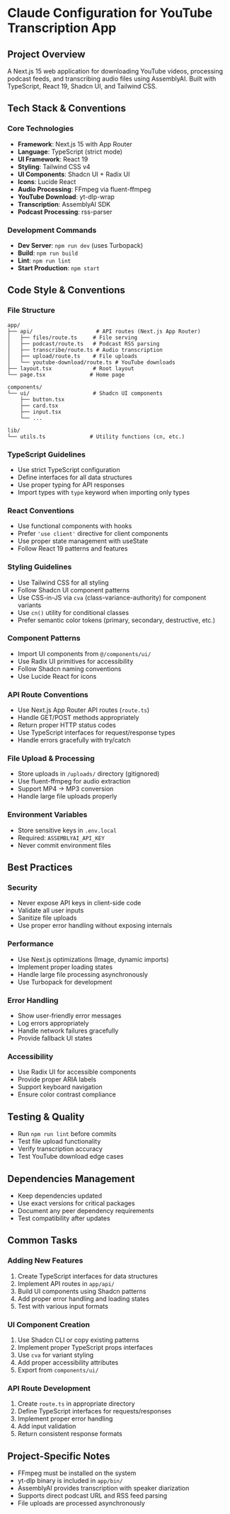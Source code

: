 # Claude Configuration for YouTube Transcription App

## Project Overview
A Next.js 15 web application for downloading YouTube videos, processing podcast feeds, and transcribing audio files using AssemblyAI. Built with TypeScript, React 19, Shadcn UI, and Tailwind CSS.

## Tech Stack & Conventions

### Core Technologies
- **Framework**: Next.js 15 with App Router
- **Language**: TypeScript (strict mode)
- **UI Framework**: React 19
- **Styling**: Tailwind CSS v4
- **UI Components**: Shadcn UI + Radix UI
- **Icons**: Lucide React
- **Audio Processing**: FFmpeg via fluent-ffmpeg
- **YouTube Download**: yt-dlp-wrap
- **Transcription**: AssemblyAI SDK
- **Podcast Processing**: rss-parser

### Development Commands
- **Dev Server**: `npm run dev` (uses Turbopack)
- **Build**: `npm run build`
- **Lint**: `npm run lint`
- **Start Production**: `npm start`

## Code Style & Conventions

### File Structure
```
app/
├── api/                    # API routes (Next.js App Router)
│   ├── files/route.ts     # File serving
│   ├── podcast/route.ts   # Podcast RSS parsing
│   ├── transcribe/route.ts # Audio transcription
│   ├── upload/route.ts    # File uploads
│   └── youtube-download/route.ts # YouTube downloads
├── layout.tsx             # Root layout
└── page.tsx              # Home page

components/
└── ui/                    # Shadcn UI components
    ├── button.tsx
    ├── card.tsx
    ├── input.tsx
    └── ...

lib/
└── utils.ts              # Utility functions (cn, etc.)
```

### TypeScript Guidelines
- Use strict TypeScript configuration
- Define interfaces for all data structures
- Use proper typing for API responses
- Import types with `type` keyword when importing only types

### React Conventions
- Use functional components with hooks
- Prefer `'use client'` directive for client components
- Use proper state management with useState
- Follow React 19 patterns and features

### Styling Guidelines
- Use Tailwind CSS for all styling
- Follow Shadcn UI component patterns
- Use CSS-in-JS via `cva` (class-variance-authority) for component variants
- Use `cn()` utility for conditional classes
- Prefer semantic color tokens (primary, secondary, destructive, etc.)

### Component Patterns
- Import UI components from `@/components/ui/`
- Use Radix UI primitives for accessibility
- Follow Shadcn naming conventions
- Use Lucide React for icons

### API Route Conventions
- Use Next.js App Router API routes (`route.ts`)
- Handle GET/POST methods appropriately
- Return proper HTTP status codes
- Use TypeScript interfaces for request/response types
- Handle errors gracefully with try/catch

### File Upload & Processing
- Store uploads in `/uploads/` directory (gitignored)
- Use fluent-ffmpeg for audio extraction
- Support MP4 → MP3 conversion
- Handle large file uploads properly

### Environment Variables
- Store sensitive keys in `.env.local`
- Required: `ASSEMBLYAI_API_KEY`
- Never commit environment files

## Best Practices

### Security
- Never expose API keys in client-side code
- Validate all user inputs
- Sanitize file uploads
- Use proper error handling without exposing internals

### Performance
- Use Next.js optimizations (Image, dynamic imports)
- Implement proper loading states
- Handle large file processing asynchronously
- Use Turbopack for development

### Error Handling
- Show user-friendly error messages
- Log errors appropriately
- Handle network failures gracefully
- Provide fallback UI states

### Accessibility
- Use Radix UI for accessible components
- Provide proper ARIA labels
- Support keyboard navigation
- Ensure color contrast compliance

## Testing & Quality
- Run `npm run lint` before commits
- Test file upload functionality
- Verify transcription accuracy
- Test YouTube download edge cases

## Dependencies Management
- Keep dependencies updated
- Use exact versions for critical packages
- Document any peer dependency requirements
- Test compatibility after updates

## Common Tasks

### Adding New Features
1. Create TypeScript interfaces for data structures
2. Implement API routes in `app/api/`
3. Build UI components using Shadcn patterns
4. Add proper error handling and loading states
5. Test with various input formats

### UI Component Creation
1. Use Shadcn CLI or copy existing patterns
2. Implement proper TypeScript props interfaces
3. Use `cva` for variant styling
4. Add proper accessibility attributes
5. Export from `components/ui/`

### API Route Development
1. Create `route.ts` in appropriate directory
2. Define TypeScript interfaces for requests/responses
3. Implement proper error handling
4. Add input validation
5. Return consistent response formats

## Project-Specific Notes
- FFmpeg must be installed on the system
- yt-dlp binary is included in `app/bin/`
- AssemblyAI provides transcription with speaker diarization
- Supports direct podcast URL and RSS feed parsing
- File uploads are processed asynchronously